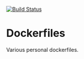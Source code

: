 [![Build Status](https://ci.quan.io/api/badges/djquan/dockerfiles/status.svg)](https://ci.quan.io/djquan/dockerfiles)

# Dockerfiles

Various personal dockerfiles.
